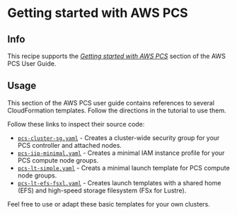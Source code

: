 # Getting started with AWS PCS

## Info

This recipe supports the [_Getting started with AWS PCS_](https://docs.aws.amazon.com/pcs/latest/userguide/getting-started.html) section of the AWS PCS User Guide. 

## Usage

This section of the AWS PCS user guide contains references to several CloudFormation templates. Follow the directions in the tutorial to use them. 

Follow these links to inspect their source code:
* [`pcs-cluster-sg.yaml`](assets/pcs-cluster-sg.yaml) - Creates a cluster-wide security group for your PCS controller and attached nodes.
* [`pcs-iip-minimal.yaml`](assets/pcs-iip-minimal.yaml) - Creates a minimal IAM instance profile for your PCS compute node groups.
* [`pcs-lt-simple.yaml`](assets/pcs-lt-simple.yaml) - Creats a minimal launch template for PCS compute node groups.
* [`pcs-lt-efs-fsxl.yaml`](assets/pcs-lt-efs-fsxl.yaml) - Creates launch templates with a shared home (EFS) and high-speed storage filesystem (FSx for Lustre).

Feel free to use or adapt these basic templates for your own clusters.

